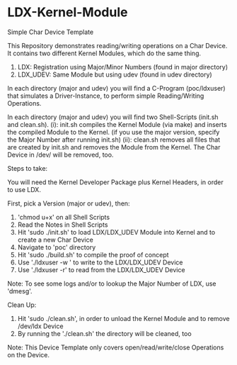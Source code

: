 # LDX-Kernel-Module
Simple Char Device Template

This Repository demonstrates reading/writing operations on a Char Device. It contains two different
Kernel Modules, which do the same thing.

1. LDX: Registration using Major/Minor Numbers (found in major directory)
2. LDX_UDEV: Same Module but using udev (found in udev directory)

In each directory (major and udev) you will find a C-Program (poc/ldxuser) that simulates a Driver-Instance,
to perform simple Reading/Writing Operations.

In each directory (major and udev) you will find two Shell-Scripts (init.sh and clean.sh).
(i): init.sh compiles the Kernel Module (via make) and inserts the compiled Module to the Kernel.
     (if you use the major version, specify the Major Number after running init.sh)
(ii): clean.sh removes all files that are created by init.sh and removes the Module from the Kernel.
      The Char Device in /dev/ will be removed, too.

Steps to take:

You will need the Kernel Developer Package plus Kernel Headers, in order to use LDX.

First, pick a Version (major or udev), then:

1. 'chmod u+x' on all Shell Scripts
2. Read the Notes in Shell Scripts
3. Hit 'sudo ./init.sh' to load LDX/LDX_UDEV Module into Kernel and to create a new Char Device
4. Navigate to 'poc' directory
5. Hit 'sudo ./build.sh' to compile the proof of concept
6. Use './ldxuser -w <data>' to write <data> to the LDX/LDX_UDEV Device
7. Use './ldxuser -r' to read from the LDX/LDX_UDEV Device

Note: To see some logs and/or to lookup the Major Number of LDX, use 'dmesg'.

Clean Up:

1. Hit 'sudo ./clean.sh', in order to unload the Kernel Module and to remove /dev/ldx Device
2. By running the './clean.sh' the directory will be cleaned, too

Note: This Device Template only covers open/read/write/close Operations on the Device.
